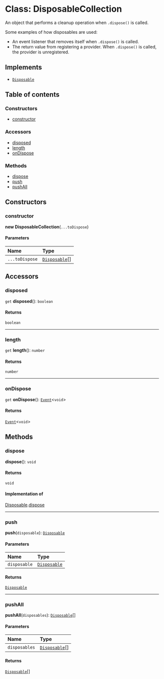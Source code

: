 # Class: DisposableCollection

An object that performs a cleanup operation when `.dispose()` is called.

Some examples of how disposables are used:

* An event listener that removes itself when `.dispose()` is called.
* The return value from registering a provider. When `.dispose()` is called, the provider is unregistered.

## Implements

* [`Disposable`](/auto-docs/editor/interfaces/Disposable-1.md)

## Table of contents

### Constructors

* [constructor](/auto-docs/editor/classes/DisposableCollection.md#constructor)

### Accessors

* [disposed](/auto-docs/editor/classes/DisposableCollection.md#disposed)
* [length](/auto-docs/editor/classes/DisposableCollection.md#length)
* [onDispose](/auto-docs/editor/classes/DisposableCollection.md#ondispose)

### Methods

* [dispose](/auto-docs/editor/classes/DisposableCollection.md#dispose)
* [push](/auto-docs/editor/classes/DisposableCollection.md#push)
* [pushAll](/auto-docs/editor/classes/DisposableCollection.md#pushall)

## Constructors

### constructor

**new DisposableCollection**(`...toDispose`)

#### Parameters

| Name | Type |
| :------ | :------ |
| `...toDispose` | [`Disposable`](/auto-docs/editor/interfaces/Disposable-1.md)\[] |

## Accessors

### disposed

`get` **disposed**(): `boolean`

#### Returns

`boolean`

***

### length

`get` **length**(): `number`

#### Returns

`number`

***

### onDispose

`get` **onDispose**(): [`Event`](/auto-docs/editor/interfaces/Event-1.md)<`void`>

#### Returns

[`Event`](/auto-docs/editor/interfaces/Event-1.md)<`void`>

## Methods

### dispose

**dispose**(): `void`

#### Returns

`void`

#### Implementation of

[Disposable](/auto-docs/editor/interfaces/Disposable-1.md).[dispose](/auto-docs/editor/interfaces/Disposable-1.md#dispose)

***

### push

**push**(`disposable`): [`Disposable`](/auto-docs/editor/interfaces/Disposable-1.md)

#### Parameters

| Name | Type |
| :------ | :------ |
| `disposable` | [`Disposable`](/auto-docs/editor/interfaces/Disposable-1.md) |

#### Returns

[`Disposable`](/auto-docs/editor/interfaces/Disposable-1.md)

***

### pushAll

**pushAll**(`disposables`): [`Disposable`](/auto-docs/editor/interfaces/Disposable-1.md)\[]

#### Parameters

| Name | Type |
| :------ | :------ |
| `disposables` | [`Disposable`](/auto-docs/editor/interfaces/Disposable-1.md)\[] |

#### Returns

[`Disposable`](/auto-docs/editor/interfaces/Disposable-1.md)\[]
